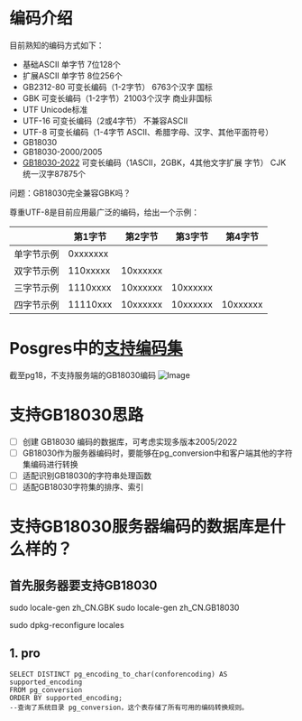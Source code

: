 # 编码介绍
目前熟知的编码方式如下：

- 基础ASCII 单字节 7位128个
- 扩展ASCII 单字节 8位256个
- GB2312-80  可变长编码（1-2字节） 6763个汉字 国标
- GBK 可变长编码（1-2字节）21003个汉字 商业非国标
- UTF Unicode标准
- UTF-16 可变长编码（2或4字节） 不兼容ASCII
- UTF-8 可变长编码（1-4字节 ASCII、希腊字母、汉字、其他平面符号）
- GB18030 
- GB18030-2000/2005
- [GB18030-2022](https://openstd.samr.gov.cn/bzgk/gb/newGbInfo?hcno=A1931A578FE14957104988029B0833D3) 可变长编码（1ASCII，2GBK，4其他文字扩展 字节） CJK 统一汉字87875个

问题：GB18030完全兼容GBK吗？

尊重UTF-8是目前应用最广泛的编码，给出一个示例：

<!--StartFragment-->
  | 第1字节 | 第2字节 | 第3字节 | 第4字节
-- | -- | -- | -- | --
单字节示例 | 0xxxxxxx |   |   |  
双字节示例 | 110xxxxx | 10xxxxxx |   |  
三字节示例 | 1110xxxx | 10xxxxxx | 10xxxxxx |  
四字节示例 | 11110xxx | 10xxxxxx | 10xxxxxx | 10xxxxxx
<!--EndFragment-->

# Posgres中的[支持编码集](https://www.postgresql.org/docs/current/multibyte.html)
截至pg18，不支持服务端的GB18030编码
![Image](https://github.com/user-attachments/assets/9f177f06-df11-4c29-8244-0fcb64137c69)

# 支持GB18030思路

- [ ] 创建 GB18030 编码的数据库，可考虑实现多版本2005/2022
- [ ] GB18030作为服务器编码时，要能够在pg_conversion中和客户端其他的字符集编码进行转换
- [ ] 适配识别GB18030的字符串处理函数
- [ ] 适配GB18030字符集的排序、索引

# 支持GB18030服务器编码的数据库是什么样的？

## 首先服务器要支持GB18030
sudo locale-gen zh_CN.GBK
sudo locale-gen zh_CN.GB18030

sudo dpkg-reconfigure locales

## 1. pro
```
SELECT DISTINCT pg_encoding_to_char(conforencoding) AS supported_encoding
FROM pg_conversion
ORDER BY supported_encoding;
--查询了系统目录 pg_conversion，这个表存储了所有可用的编码转换规则。
```
